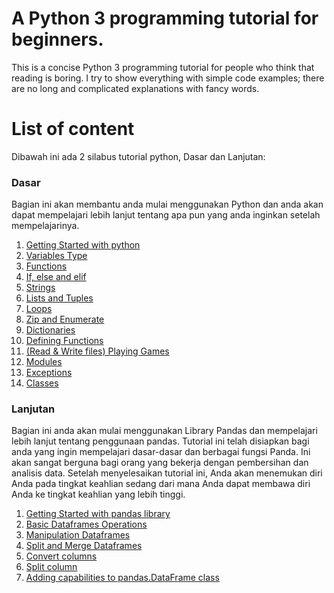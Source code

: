 # A Python 3 programming tutorial for beginners.

This is a concise Python 3 programming tutorial for people who think that reading is boring. I try to show everything with simple code examples; there are no long and complicated explanations with fancy words.

# List of content

Dibawah ini ada 2 silabus tutorial python, Dasar dan Lanjutan:

### Dasar

Bagian ini akan membantu anda mulai menggunakan Python dan anda akan dapat mempelajari lebih lanjut tentang apa pun yang anda inginkan setelah mempelajarinya.

1. [Getting Started with python](basics/getting-started.md)
2. [Variables Type](basics/variables.md)
3. [Functions](basics/functions.md)
4. [If, else and elif](basics/ifelse.md)
5. [Strings](basics/strings.md)
6. [Lists and Tuples](basics/lists-and-tuples.md)
7. [Loops](basics/loops.md)
8. [Zip and Enumerate](basics/zip-and-enumerate.md)
9. [Dictionaries](basics/dicts.md)
10. [Defining Functions](basics/defining-functions.md)
11. [(Read & Write files) Playing Games](basics/functions-play.md)
12. [Modules](basics/modules.md)
13. [Exceptions](basics/modules.md)
14. [Classes](basics/classes.md)

### Lanjutan

Bagian ini anda akan mulai menggunakan Library Pandas dan mempelajari lebih 
lanjut tentang penggunaan pandas. Tutorial ini telah disiapkan bagi anda yang 
ingin mempelajari dasar-dasar dan berbagai fungsi Panda. Ini akan sangat berguna bagi 
orang yang bekerja dengan pembersihan dan analisis data. Setelah menyelesaikan tutorial ini, 
Anda akan menemukan diri Anda pada tingkat keahlian sedang dari mana Anda dapat membawa diri 
Anda ke tingkat keahlian yang lebih tinggi.

1. [Getting Started with pandas library]()
2. [Basic Dataframes Operations]()
3. [Manipulation Dataframes]()
4. [Split and Merge Dataframes]()
5. [Convert columns]()
6. [Split column]()
7. [Adding capabilities to pandas.DataFrame class]()





